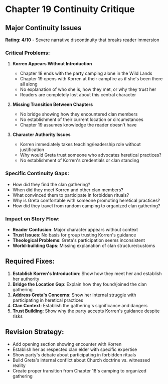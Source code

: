 # Chapter 19 Continuity Critique

## Major Continuity Issues

**Rating: 4/10** - Severe narrative discontinuity that breaks reader immersion

### Critical Problems:

1. **Korren Appears Without Introduction**
   - Chapter 18 ends with the party camping alone in the Wild Lands
   - Chapter 19 opens with Korren at their campfire as if she's been there all along
   - No explanation of who she is, how they met, or why they trust her
   - Readers are completely lost about this central character

2. **Missing Transition Between Chapters**
   - No bridge showing how they encountered clan members
   - No establishment of their current location or circumstances
   - Chapter 19 assumes knowledge the reader doesn't have

3. **Character Authority Issues**
   - Korren immediately takes teaching/leadership role without justification
   - Why would Greta trust someone who advocates heretical practices?
   - No establishment of Korren's credentials or clan standing

### Specific Continuity Gaps:

- How did they find the clan gathering?
- When did they meet Korren and other clan members?
- What convinced them to participate in forbidden rituals?
- Why is Greta comfortable with someone promoting heretical practices?
- How did they travel from random camping to organized clan gathering?

### Impact on Story Flow:

- **Reader Confusion**: Major character appears without context
- **Trust Issues**: No basis for group trusting Korren's guidance
- **Theological Problems**: Greta's participation seems inconsistent
- **World-building Gaps**: Missing explanation of clan structure/customs

## Required Fixes:

1. **Establish Korren's Introduction**: Show how they meet her and establish her authority
2. **Bridge the Location Gap**: Explain how they found/joined the clan gathering
3. **Address Greta's Concerns**: Show her internal struggle with participating in heretical practices
4. **Clan Context**: Establish the gathering's significance and dangers
5. **Trust Building**: Show why the party accepts Korren's guidance despite risks

## Revision Strategy:

- Add opening section showing encounter with Korren
- Establish her as respected clan elder with specific expertise
- Show party's debate about participating in forbidden rituals
- Build Greta's internal conflict about Church doctrine vs. witnessed reality
- Create proper transition from Chapter 18's camping to organized gathering
